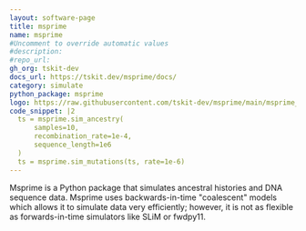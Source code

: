 ```yaml
---
layout: software-page
title: msprime
name: msprime
#Uncomment to override automatic values
#description: 
#repo_url: 
gh_org: tskit-dev
docs_url: https://tskit.dev/msprime/docs/
category: simulate
python_package: msprime
logo: https://raw.githubusercontent.com/tskit-dev/msprime/main/msprime_logo.svg
code_snippet: |2
  ts = msprime.sim_ancestry(
      samples=10, 
      recombination_rate=1e-4, 
      sequence_length=1e6
  )
  ts = msprime.sim_mutations(ts, rate=1e-6)
---
```


Msprime is a Python package that simulates ancestral histories and 
DNA sequence data. Msprime uses backwards-in-time "coalescent" models
which allows it to simulate data very efficiently; however, it 
is not as flexible as forwards-in-time simulators like SLiM or fwdpy11.
